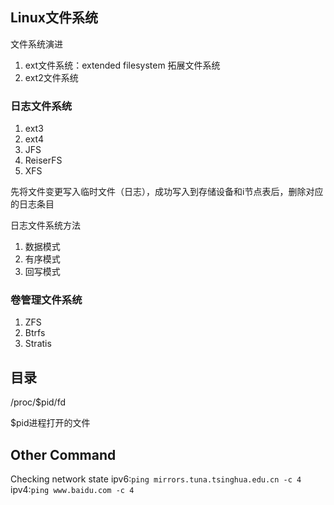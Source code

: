 

## Linux文件系统

文件系统演进

1. ext文件系统：extended filesystem 拓展文件系统
2. ext2文件系统

### 日志文件系统

1. ext3
2. ext4
3. JFS
4. ReiserFS
5. XFS

先将文件变更写入临时文件（日志），成功写入到存储设备和i节点表后，删除对应的日志条目

日志文件系统方法

1. 数据模式
2. 有序模式
3. 回写模式



### 卷管理文件系统

1. ZFS
2. Btrfs
3. Stratis





## 目录

/proc/$pid/fd

$pid进程打开的文件

## Other Command

Checking network state ipv6:`ping mirrors.tuna.tsinghua.edu.cn -c 4` ipv4:`ping www.baidu.com -c 4`







